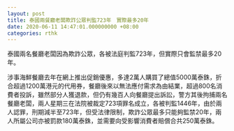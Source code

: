 ```yaml
---
layout: post
title: 泰國兩餐廳老闆欺詐公眾判監723年　實際最多20年
date: 2020-06-11 14:47:01.000000000 +08:00
categories: rthk
---
```


泰國兩名餐廳老闆因為欺詐公眾，各被法庭判監723年，但實際只會監禁最多20年。

涉事海鮮餐廳去年在網上推出促銷優惠，多達2萬人購買了總值5000萬泰銖，折合超過1200萬港元的代用券，餐廳後來以無法應付需求為由結業，超過800名消費者投訴，雖然部分人獲退款，但仍有幾百人向餐廳提出訴訟，警方其後拘捕兩名餐廳老闆，兩人星期三在法院被裁定723項罪名成立，各被判監1446年，由於兩人認罪，刑期減半至723年，但受法律限制，欺詐公眾最多只能夠監禁20年，兩人所屬公司亦被罰款180萬泰銖，並需要向受影響消費者賠償合共250萬泰銖。
